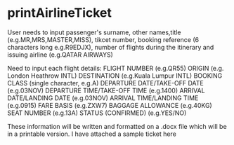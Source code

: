 # printAirlineTicket
User needs to input passenger's surname, other names,title (e.g.MR,MRS,MASTER,MISS), tikcet number, booking reference (6 characters long e.g.R9EDJX), number of flights during the itinerary and issuing airline (e.g.QATAR AIRWAYS)

Need to input each flight details:
FLIGHT NUMBER (e.g.QR55)
ORIGIN (e.g. London Heathrow INTL)
DESTINATION (e.g.Kuala Lumpur INTL)
BOOKING CLASS (single character, e.g.A)
DEPARTURE DATE/TAKE-OFF DATE (e.g.03NOV)
DEPARTURE TIME/TAKE-OFF TIME (e.g.1400)
ARRIVAL DATE/LANDING DATE (e.g.03NOV)
ARRIVAL TIME/LANDING TIME (e.g.0915)
FARE BASIS (e.g.ZXW7)
BAGGAGE ALLOWANCE (e.g.40KG)
SEAT NUMBER (e.g.13A)
STATUS (CONFIRMED) (e.g.YES/NO)

These information will be written and formatted on a .docx file which will be in a printable version.
I have attached a sample ticket here

